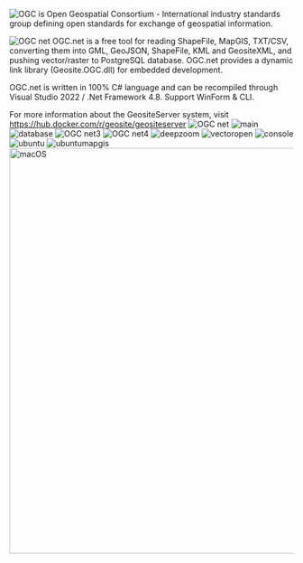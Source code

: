 ![OGC](https://user-images.githubusercontent.com/18747589/133953815-4e82a879-689c-4e31-9c26-ed66e2884d58.png) is Open Geospatial Consortium - International industry standards group defining open standards for exchange of geospatial information.

![OGC net](https://user-images.githubusercontent.com/18747589/135204947-1c49d178-1968-4012-ad0d-a8f00131a80f.png)
OGC.net is a free tool for reading ShapeFile, MapGIS, TXT/CSV,  converting them into GML, GeoJSON, ShapeFile, KML and GeositeXML, and pushing vector/raster to PostgreSQL database.
OGC.net provides a dynamic link library (Geosite.OGC.dll) for embedded development.

OGC.net is written in 100% C# language and can be recompiled through Visual Studio 2022 / .Net Framework 4.8. Support WinForm & CLI.

For more information about the GeositeServer system, visit https://hub.docker.com/r/geosite/geositeserver
![OGC net](https://user-images.githubusercontent.com/18747589/146144208-959eb6b4-02b7-48e1-8f53-a811cb7ff4a9.png)
![main](https://user-images.githubusercontent.com/18747589/140446546-12d14265-36f3-4dfe-b17f-01ba24334dd3.png)
![database](https://user-images.githubusercontent.com/18747589/140446576-31b371b0-7bac-40b2-9e66-220e4c7e89f9.png)
![OGC net3](https://user-images.githubusercontent.com/18747589/133953864-e796053c-880e-44c3-a121-5ffd14f572e9.png)
![OGC net4](https://user-images.githubusercontent.com/18747589/133953865-7832b9e2-adae-49e9-aa66-ea5a3bd66e4d.png)
![deepzoom](https://user-images.githubusercontent.com/18747589/138704082-74cb51a6-62af-49ff-81c0-694438aa82ba.png)
![vectoropen](https://user-images.githubusercontent.com/18747589/135033496-bdeb09e5-5094-4dc7-a7c8-0f22548f8c16.png)
![console](https://user-images.githubusercontent.com/18747589/138637650-19224231-0e18-48f7-a2b0-5d15b7d76286.png)
![ubuntu](https://user-images.githubusercontent.com/18747589/138806605-c6918c53-2915-4c45-a5b0-52d1210fdfdd.png)
![ubuntumapgis](https://user-images.githubusercontent.com/18747589/139576492-26f25235-aa62-4f57-bbe5-b19d10b0a7f7.png)
<img width="718" alt="macOS" src="https://user-images.githubusercontent.com/18747589/151783481-8b8bfd23-f1cf-4b55-8909-69362472b6b8.png">

